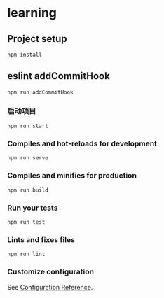 # learning

## Project setup
```
npm install
```

## eslint addCommitHook
```
npm run addCommitHook
```

### 启动项目
```
npm run start
```

### Compiles and hot-reloads for development
```
npm run serve
```

### Compiles and minifies for production
```
npm run build
```

### Run your tests
```
npm run test
```

### Lints and fixes files
```
npm run lint
```

### Customize configuration
See [Configuration Reference](https://cli.vuejs.org/config/).
